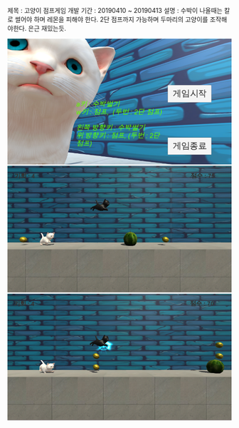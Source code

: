 제목 : 고양이 점프게임
개발 기간 : 20190410 ~ 20190413
설명 : 수박이 나올때는 칼로 썰어야 하며 레몬을 피해야 한다. 2단 점프까지 가능하며 두마리의 고양이를 조작해야한다. 은근 재밌는듯.

![실행화면](./picture.png)
![실행화면](./picture2.png)
![실행화면](./picture3.png)
